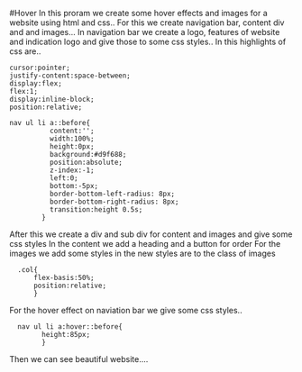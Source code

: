 #Hover
In this proram we create some hover effects and images for a website using html and css..
For this we create navigation bar, content div and and images...
In navigation bar we create a logo, features of website and indication logo and give those to some css styles..
In this highlights of css are..

    
    cursor:pointer;
    justify-content:space-between;
    display:flex;
    flex:1;
    display:inline-block;
    position:relative;
    
    nav ul li a::before{
              content:'';
              width:100%;
              height:0px;
              background:#d9f688;
              position:absolute;
              z-index:-1;
              left:0;
              bottom:-5px;
              border-bottom-left-radius: 8px;
              border-bottom-right-radius: 8px;
              transition:height 0.5s;  
            }
           
 After this we create a div and sub div for content and images and give some css styles
 In the content we add a heading and a button for order
 For the images we add some styles in the new styles are to the class of images
 
 
      .col{
          flex-basis:50%;
          position:relative;
          }
          
          
For the hover effect on naviation bar we give  some css styles..


      nav ul li a:hover::before{
            height:85px;
            }
            
 Then we can see beautiful website....
 
 
      
